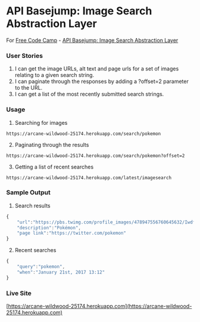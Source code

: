 # API Basejump: Image Search Abstraction Layer


For [Free Code Camp](http://freecodecamp.com) - [API Basejump: Image Search Abstraction Layer](https://www.freecodecamp.com/challenges/image-search-abstraction-layer)


### User Stories

1. I can get the image URLs, alt text and page urls for a set of images relating to a given search string.
2. I can paginate through the responses by adding a ?offset=2 parameter to the URL.
3. I can get a list of the most recently submitted search strings.


### Usage

1. Searching for images
```
https://arcane-wildwood-25174.herokuapp.com/search/pokemon
```

2. Paginating through the results
```
https://arcane-wildwood-25174.herokuapp.com/search/pokemon?offset=2
```

3. Getting a list of recent searches
```
https://arcane-wildwood-25174.herokuapp.com/latest/imagesearch
```

### Sample Output

1. Search results
```javascript
{
	"url":"https://pbs.twimg.com/profile_images/478947556760645632/IwdfeL3J_400x400.png",
	"description":"Pokémon",
	"page link":"https://twitter.com/pokemon"
}
```

2. Recent searches
```javascript
{
	"query":"pokemon",
	"when":"January 21st, 2017 13:12"
}
```

### Live Site
[https://arcane-wildwood-25174.herokuapp.com](https://arcane-wildwood-25174.herokuapp.com)